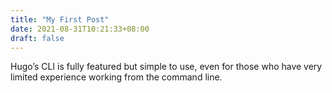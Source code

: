 ```yaml
---
title: "My First Post"
date: 2021-08-31T10:21:33+08:00
draft: false
---
```


Hugo’s CLI is fully featured but simple to use, even for those who have very limited experience working from the command line.
